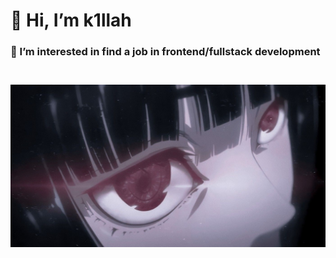 <h1>👋 Hi, I’m k1llah</h1>
 <h3>👀 I’m interested in find a job in frontend/fullstack development<h3/>
<p align="center">
<img src="tayler.gif" alt="">
  <img src="c6f93b09460ca403a534d2c3e12076c9.jpg" alt="">
</p>

<!---
k1llah/k1llah is a ✨ special ✨ repository because its `README.md` (this file) appears on your GitHub profile.
You can click the Preview link to take a look at your changes.
--->
